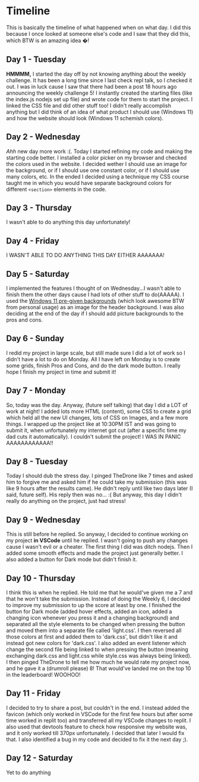 # Timeline

This is basically the timeline of what happened when on what day. I did this because I once looked at someone else's code and I saw that they did this, which BTW is an amazing idea �!

## Day 1 - Tuesday

**HMMMM,** I started the day off by not knowing anything about the weekly challenge. It has been a long time since I last check repl talk, so I checked it out. I was in luck cause I saw that there had been a post 18 hours ago announcing the weekly challenge 5! I instantly created the starting files (like the index.js nodejs set up file) and wrote code for them to start the project. I linked the CSS file and did other stuff too! I didn't really accomplish anything but I did think of an idea of what product I should use (Windows 11) and how the website should look (Windows 11 schemish colors).

## Day 2 - Wednesday

_Ahh_ new day more work :(. Today I started refining my code and making the starting code better. I installed a color picker on my browser and checked the colors used in the website. I decided wether I should use an image for the background, or if I should use one constant color, or if I should use many colors, etc. In the ended I decided using a technique my CSS course taught me in which you would have separate background colors for different `<section>` elements in the code.

## Day 3 - Thursday

I wasn't able to do anything this day unfortunately!

## Day 4 - Friday

I WASN'T ABLE TO DO ANYTHING THIS DAY EITHER AAAAAAA!

## Day 5 - Saturday

I implemented the features I thought of on Wednesday...I wasn't able to finish them the other days cause I had lots of other stuff to do(AAAAA). I used the [Windows 11 pre-given backgrounds](https://wccftech.com/you-can-now-download-windows-11-wallpaper/) (which look awesome BTW from personal usage) as an image for the header background. I was also deciding at the end of the day if I should add picture backgrounds to the pros and cons.

## Day 6 - Sunday

I redid my project in large scale, but still made sure I did a lot of work so I didn't have a lot to do on Monday. All I have left on Monday is to create some grids, finish Pros and Cons, and do the dark mode button. I really hope I finish my project in time and submit it!

## Day 7 - Monday

So, today was the day. Anyway, (future self talking) that day I did a LOT of work at night! I added lots more HTML (content), some CSS to create a grid which held all the new UI changes, lots of CSS on Images, and a few more things. I wrapped up the project like at 10:30PM IST and was going to submit it, when unfortunately my internet got cut (after a specific time my dad cuts it automatically). I couldn't submit the project! I WAS IN PANIC AAAAAAAAAAAA!!

## Day 8 - Tuesday

Today I should dub the stress day. I pinged TheDrone like 7 times and asked him to forgive me and asked him if he could take my submission (this was like 9 hours after the results came). He didn't reply until like two days later (I said, future self). His reply then was no... :( But anyway, this day I didn't really do anything on the project, just had stress!

## Day 9 - Wednesday

This is still before he replied. So anyway, I decided to continue working on my project **in VSCode** until he replied. I wasn't going to push any changes cause I wasn't evil or a cheater. The first thing I did was ditch nodejs. Then I added some smooth effects and made the project just generally better. I also added a button for Dark mode but didn't finish it.

## Day 10 - Thursday

I think this is when he replied. He told me that he would've given me a 7 and that he won't take the submission. Instead of doing the Weekly 6, I decided to improve my submission to up the score at least by one. I finished the button for Dark mode (added hover effects, added an icon, added a changing icon whenever you press it and a changing background) and separated all the style elements to be changed when pressing the button and moved them into a separate file called 'light.css'. I then reversed all those colors at first and added them to 'dark.css', but didn't like it and instead got new colors for 'dark.css'. I also added an event listener which change the second file being linked to when pressing the button (meaning exchanging dark.css and light.css while style.css was always being linked). I then pinged TheDrone to tell me how much he would rate my project now, and he gave it a (drumroll please) 8! That would've landed me on the top 10 in the leaderboard! WOOHOO!

## Day 11 - Friday

I decided to try to share a post, but couldn't in the end. I instead added the favicon (which only worked in VSCode for the first few hours but after some time worked in replit too) and transferred all my VSCode changes to replit. I also used that devtools feature to check how responsive my website was, and it only worked till 370px unfortunately. I decided that later I would fix that. I also identified a bug in my code and decided to fix it the next day ;).

## Day 12 - Saturday

Yet to do anything

<!-- NOTE: The dates from after Monday have the things I did on them all mixed up - I don't remember -->
